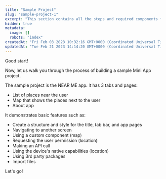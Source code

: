 ```yaml
---
title: "Sample Project"
slug: "sample-project-1"
excerpt: "This section contains all the steps and required components for creating a sample Mini App project."
hidden: true
metadata: 
  image: []
  robots: "index"
createdAt: "Fri Feb 03 2023 10:32:16 GMT+0000 (Coordinated Universal Time)"
updatedAt: "Tue Feb 21 2023 14:14:20 GMT+0000 (Coordinated Universal Time)"
---
```

Good start!

Now, let us walk you through the process of building a sample Mini App project.

The sample project is the NEAR ME app. It has 3 tabs and pages:

- List of places near the user 
- Map that shows the places next to the user
- About app 

It demonstrates basic features such as:

- Create a structure and style for the title, tab bar, and app pages
- Navigating to another screen
- Using a custom component (map)
- Requesting the user permission (location)
- Making an API call
- Using the device's native capabilities (location)
- Using 3rd party packages
- Import files

Let's go!
